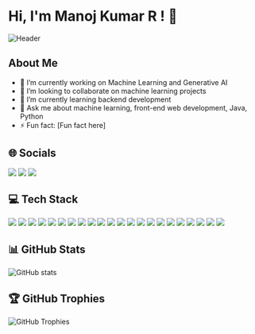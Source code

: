 # Hi, I'm Manoj Kumar R ! 👋

![Header](https://img.com/header_image.jpg)

## About Me

- 🔭 I’m currently working on Machine Learning and Generative AI
- 👯 I’m looking to collaborate on machine learning projects
- 🌱 I’m currently learning backend development
- 💬 Ask me about machine learning, front-end web development, Java, Python
- ⚡ Fun fact: [Fun fact here]

## 🌐 Socials

[<img src="https://img.icons8.com/color/48/000000/instagram-new.png"/>](https://www.instagram.com/your_instagram)
[<img src="https://img.icons8.com/color/48/000000/linkedin.png"/>](https://www.linkedin.com/in/your_linkedin)
[<img src="https://img.icons8.com/color/48/000000/twitter--v1.png"/>](https://www.twitter.com/your_twitter)

## 💻 Tech Stack

[<img src="https://img.icons8.com/color/48/000000/c-programming.png"/>](#)
[<img src="https://img.icons8.com/color/48/000000/css3.png"/>](#)
[<img src="https://img.icons8.com/color/48/000000/html-5.png"/>](#)
[<img src="https://img.icons8.com/color/48/000000/java-coffee-cup-logo.png"/>](#)
[<img src="https://img.icons8.com/color/48/000000/javascript.png"/>](#)
[<img src="https://img.icons8.com/color/48/000000/python.png"/>](#)
[<img src="https://img.icons8.com/color/48/000000/firebase.png"/>](#)
[<img src="https://img.icons8.com/fluency/48/000000/netlify.png"/>](#)
[<img src="https://img.icons8.com/color/48/000000/anaconda.png"/>](#)
[<img src="https://img.icons8.com/color/48/000000/django.png"/>](#)
[<img src="https://img.icons8.com/color/48/000000/api-settings.png"/>](#)
[<img src="https://img.icons8.com/color/48/000000/npm.png"/>](#)
[<img src="https://img.icons8.com/color/48/000000/nodejs.png"/>](#)
[<img src="https://img.icons8.com/color/48/000000/react-native.png"/>](#)
[<img src="https://img.icons8.com/windows/32/000000/react-router.png"/>](#)
[<img src="https://img.icons8.com/color/48/000000/numpy.png"/>](#)
[<img src="https://img.icons8.com/color/48/000000/pandas.png"/>](#)
[<img src="https://img.icons8.com/office/16/000000/plotly.png"/>](#)
[<img src="https://img.icons8.com/color/48/000000/scikit-learn.png"/>](#)
[<img src="https://img.icons8.com/fluency/48/000000/scipy.png"/>](#)
[<img src="https://img.icons8.com/color/48/000000/tensorflow.png"/>](#)
[<img src="https://img.icons8.com/color/48/000000/linux.png"/>](#)

## 📊 GitHub Stats

![GitHub stats](https://github-readme-stats.vercel.app/api?username=Prureddy&show_icons=true&theme=dark)

## 🏆 GitHub Trophies

![GitHub Trophies](https://github-profile-trophy.vercel.app/?username=Prureddy)


